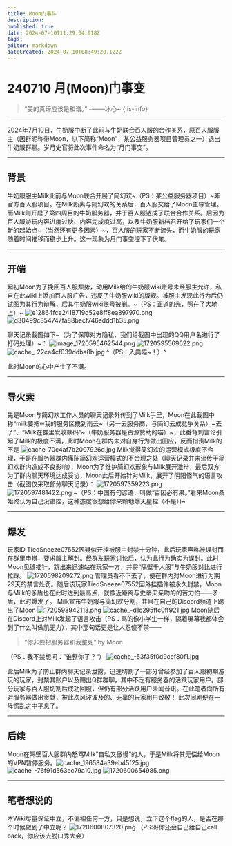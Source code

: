 ```yaml
---
title: Moon门事件
description: 
published: true
date: 2024-07-10T11:29:04.918Z
tags: 
editor: markdown
dateCreated: 2024-07-10T08:49:20.122Z
---
```


# 240710 月(Moon)门事变
> “美的真谛应该是和谐。”
> ~——冰心~
{.is-info}

---
2024年7月10日，牛奶服中断了此前与牛奶联合百人服的合作关系，原百人服服主（因群昵称带Moon，以下简称“Moon”，某公益服务器项目管理员之一）退出牛奶服群聊。岁月史官将此次事件命名为“月门事变”。

---
## 背景
牛奶服服主Milk此前与Moon联合开展了简幻欢~（PS：某公益服务器项目）~非官方百人服项目。在Milk断离与简幻欢的关系后，百人服交给了Moon主导管理。而Milk则开启了第四周目的牛奶服务器，并于百人服达成了联合合作关系。后因为百人服游玩内容进度过快、内容完成度过高，以及牛奶服新档召开给了玩家们一个新的起始点~（当然还有更多因素）~，百人服的玩家不断流失，而牛奶服的玩家随着时间推移而稳步上升。这一现象为月门事变埋下了伏笔。

---
## 开端
起初Moon为了挽回百人服颓势，动用Milk给的牛奶服wiki账号未经服主允许，私自在此wiki上添加百人服广告，违反了牛奶服wiki的版规。被服主发现此行为后仍试图为其行为辩解，后其牛奶服wiki账号被删。~（PS：正道的光，照在了大地上）~
![e12864fce2418719d52e8ff8ea897970.png](/moon/e12864fce2418719d52e8ff8ea897970.png)
![d30499c354747fa88becf746eddd1b35.png](/moon/d30499c354747fa88becf746eddd1b35.png)

聊天记录截图如下~（为了保障对方隐私，我们给截图中出现的QQ用户名进行了打码处理）~：
![image_1720595462544.png](/moon/image_1720595462544.png)
![1720595569622.png](/moon/1720595569622.png)
![cache_-22ca4cf039ddba8b.jpg](/moon/cache_-22ca4cf039ddba8b.jpg)
^（PS：入典喵~！）^

此时Moon的心中产生了不满。


---

## 导火索
先是Moon与简幻欢工作人员的聊天记录外传到了Milk手里，Moon在此截图中称“milk要把w我的服务区拽到雨云~（另一云服务商，与简幻云成竞争关系）~去了”、“Milk在群里发收款码”~（牛奶服务器是资源赞助的喵）~，此番背刺言论引起了Milk的极度不满，此时Moon在群内未对自身行为做出回应，反而指责Milk的不是
![cache_70c4af7b2007926d.jpg](/moon/cache_70c4af7b2007926d.jpg)
Milk觉得简幻欢的运营模式极度不合理，于是在服务器群内痛陈简幻欢运营模式的不合理之处（聊天记录并未流传于简幻欢群内造成不良影响），Moon为了维护简幻欢形象与Milk展开激辩，最后双方为了群内聊天环境达成妥协，Moon此后开始针对Milk，展开了阴阳怪气的语言攻击（截图仅采取部分聊天记录）：
![1720597359223.png](/moon/1720597359223.png)
![1720597481422.png](/moon/1720597481422.png)
~（PS：中国有句谚语，叫做“百因必有果。”看来Moon桑始终认为自己没错捏，这种态度很想给你来颗地爆天星捏（不是）)~


---
## 爆发
玩家ID TiedSneeze07552因疑似开挂被服主封禁十分钟，此后玩家声称被误封而在群里申辩，要求服主解封。经群友玩家讨论后，认为此行为确实为误封。此时Moon见缝插针，跳出来迅速站在玩家一方，并将“隔壁千人服”与牛奶服对比进行拉踩。
![1720598209272.png](/moon/1720598209272.png)
管理员看不下去了，便在群内对Moon进行为期29天的禁言处罚。随后该玩家TiedSneeze07552因外挂插件被永久封禁，Moon与Milk的矛盾也在此时达到最高点，就像近距离与史蒂夫亲吻的的苦力怕——矛盾，此时爆发了。
Milk宣布牛奶服与简幻欢分割，并且在自己的Discord频道上踢出了Moon
![1720598942113.png](/moon/1720598942113.png)
![cache_-d1c295ffc0ff921.jpg](/moon/cache_-d1c295ffc0ff921.jpg)
Moon随后在Discord上对Milk发起了语言攻击（PS：骂的像小学生一样，隔着屏幕我都体会到了什么叫做肌无力），其中那句话更是让人忍俊不禁——
> “你非要把服务器和我整死”
> by Moon

（PS：我不禁想问：”谁整你了？“）
![cache_-53f35f0d9cef80f1.jpg](/moon/cache_-53f35f0d9cef80f1.jpg)

此后Milk为了防止群内聊天记录泄露，迅速切割了一部分曾经参加了百人服初期游玩的玩家，封禁其账户以及踢出Q群群聊，其中不乏有服务器的活跃玩家用户。部分玩家与百人服切割后成功回服，但仍有部分活跃用户未闻音讯。在此笔者向所有对服务器做出贡献，被此次风波波及的、无辜的玩家用户致敬！
此次闹剧便在一阵慌乱之中平息了。

---
## 后续
Moon在隔壁百人服群内怒骂Milk”自私又傲慢“的人，于是Milk将其无偿给Moon的VPN暂停服务。![cache_196584a39eb45f25.jpg](/moon/cache_196584a39eb45f25.jpg)
![cache_-76f91d563ec79a10.jpg](/moon/cache_-76f91d563ec79a10.jpg)
![1720600654985.png](/moon/1720600654985.png)

---
## 笔者想说的
本Wiki尽量保证中立，不偏袒任何一方，只是想说，立下这个flag的人，是否在那个时候做到了中立呢？
![1720600807320.png](/moon/1720600807320.png)
（PS:哥你还会自己给自己call back，你应该去脱口秀大会）